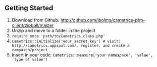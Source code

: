 Getting Started
---------------

 1. Download from Github: http://github.com/ibolmo/cametrics-php-client/zipball/master
 2. Unzip and move to a folder in the project
 3. `require_once 'path/to/Cametrics.class.php'`
 4. `Cametrics::initialize('your_secret_key') # visit: http://cametrics.appspot.com/, register, and create a campaign/project` 
 5. Insert in your code:
    `Cametrics::measure('your namespace', 'value', 'type of value')`